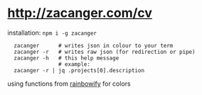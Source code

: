 # <http://zacanger.com/cv>

installation: `npm i -g zacanger`

```shell
  zacanger      # writes json in colour to your term
  zacanger -r   # writes raw json (for redirection or pipe)
  zacanger -h   # this help message
                # example:
  zacanger -r | jq .projects[0].description
```

using functions from [rainbowify](https://github.com/maxogden/rainbowify) for colors
